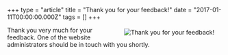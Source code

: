 +++
type = "article"
title = "Thank you for your feedback!"
date = "2017-01-11T00:00:00.000Z"
tags = []
+++

<img src="/images/people_64.png" align="right" border="0" hspace="20" vspace="5" alt="Thank you for your feedback!">
Thank you very much for your feedback. One of the website administrators should be in touch with you shortly.

